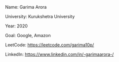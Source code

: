 Name: Garima Arora

University: Kurukshetra University

Year: 2020

Goal: Google, Amazon

LeetCode: https://leetcode.com/garima10p/

LinkedIn: https://www.linkedin.com/in/-garimaarora-/

